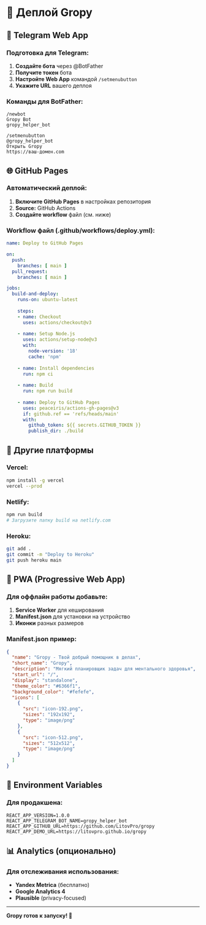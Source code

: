 # 🚀 Деплой Gropy

## 📱 Telegram Web App

### Подготовка для Telegram:
1. **Создайте бота** через @BotFather
2. **Получите токен** бота
3. **Настройте Web App** командой `/setmenubutton`
4. **Укажите URL** вашего деплоя

### Команды для BotFather:
```
/newbot
Gropy Bot
gropy_helper_bot

/setmenubutton
@gropy_helper_bot
Открыть Gropy
https://ваш-домен.com
```

## 🌐 GitHub Pages

### Автоматический деплой:
1. **Включите GitHub Pages** в настройках репозитория
2. **Source:** GitHub Actions
3. **Создайте workflow** файл (см. ниже)

### Workflow файл (.github/workflows/deploy.yml):
```yaml
name: Deploy to GitHub Pages

on:
  push:
    branches: [ main ]
  pull_request:
    branches: [ main ]

jobs:
  build-and-deploy:
    runs-on: ubuntu-latest
    
    steps:
    - name: Checkout
      uses: actions/checkout@v3
      
    - name: Setup Node.js
      uses: actions/setup-node@v3
      with:
        node-version: '18'
        cache: 'npm'
        
    - name: Install dependencies
      run: npm ci
      
    - name: Build
      run: npm run build
      
    - name: Deploy to GitHub Pages
      uses: peaceiris/actions-gh-pages@v3
      if: github.ref == 'refs/heads/main'
      with:
        github_token: ${{ secrets.GITHUB_TOKEN }}
        publish_dir: ./build
```

## 🔧 Другие платформы

### Vercel:
```bash
npm install -g vercel
vercel --prod
```

### Netlify:
```bash
npm run build
# Загрузите папку build на netlify.com
```

### Heroku:
```bash
git add .
git commit -m "Deploy to Heroku"
git push heroku main
```

## 📱 PWA (Progressive Web App)

### Для оффлайн работы добавьте:
1. **Service Worker** для кеширования
2. **Manifest.json** для установки на устройство
3. **Иконки** разных размеров

### Manifest.json пример:
```json
{
  "name": "Gropy - Твой добрый помощник в делах",
  "short_name": "Gropy",
  "description": "Мягкий планировщик задач для ментального здоровья",
  "start_url": "/",
  "display": "standalone",
  "theme_color": "#6366f1",
  "background_color": "#fefefe",
  "icons": [
    {
      "src": "icon-192.png",
      "sizes": "192x192",
      "type": "image/png"
    },
    {
      "src": "icon-512.png", 
      "sizes": "512x512",
      "type": "image/png"
    }
  ]
}
```

## 🔐 Environment Variables

### Для продакшена:
```env
REACT_APP_VERSION=1.0.0
REACT_APP_TELEGRAM_BOT_NAME=gropy_helper_bot
REACT_APP_GITHUB_URL=https://github.com/LitovPro/gropy
REACT_APP_DEMO_URL=https://litovpro.github.io/gropy
```

## 📊 Analytics (опционально)

### Для отслеживания использования:
- **Yandex Metrica** (бесплатно)
- **Google Analytics 4** 
- **Plausible** (privacy-focused)

---

**Gropy готов к запуску! 🌟**
